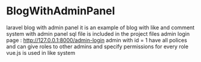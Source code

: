 # BlogWithAdminPanel
laravel blog with admin panel
it is an example of blog with like and comment system with admin panel 
sql file is included in the project files
admin login page : http://127.0.0.1:8000/admin-login
admin with id = 1 have all polices and can give roles to other admins and specify permissions for every role
vue.js is used in like system 
